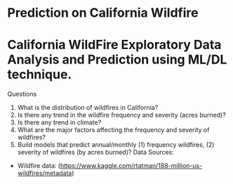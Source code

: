 # Prediction on California Wildfire
# California WildFire Exploratory Data Analysis and Prediction using ML/DL technique.

Questions
1. What is the distribution of wildfires in California?
2. Is there any trend in the wildfire frequency and severity (acres burned)?
3. Is there any trend in climate?
4. What are the major factors affecting the frequency and severity of wildfires?
5. Build models that predict annual/monthly (1) frequency wildfires, (2) severity of wildfires (by acres burned)?
Data Sources:


- Wildfire data: (https://www.kaggle.com/rtatman/188-million-us-wildfires/metadata)
